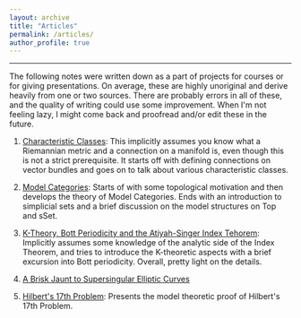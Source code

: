 ```yaml
---
layout: archive
title: "Articles"
permalink: /articles/
author_profile: true
---
```


---

The following notes were written down as a part of projects for courses or for giving presentations. On average, these are highly unoriginal and derive heavily from one or two sources.
There are probably errors in all of these, and the quality of writing could use some improvement. 
When I'm not feeling lazy, I might come back and proofread and/or edit these in the future.

1. [Characteristic Classes](http://siddharth64.github.io/files/CharClasses.pdf): This implicitly assumes you know what a Riemannian metric and a connection on a manifold is, even though this is not a strict prerequisite.
 It starts off with defining connections on vector bundles and goes on to talk about various characteristic classes.

2. [Model Categories](siddharth64.github.io/files/Model%20Categories.pdf): Starts of with some topological motivation and then develops the theory of Model Categories. Ends with an introduction to simplicial sets and a brief discussion on the model structures on Top and sSet. 

3. [K-Theory, Bott Periodicity and the Atiyah-Singer Index Tehorem](siddharth64.github.io/files/K_Theory_Bott_Index.pdf): Implicitly assumes some knowledge of the analytic side of the Index Theorem, and tries to introduce the K-theoretic aspects with a brief excursion into Bott periodicity. Overall, pretty light on the details.

4. [A Brisk Jaunt to Supersingular Elliptic Curves](siddharth64.github.io/files/Elliptic_Curves.pdf)
5. [Hilbert's 17th Problem](siddharth64.github.io/files/Hilbert_s_17th_Problem.pdf): Presents the model theoretic proof of Hilbert's 17th Problem.

